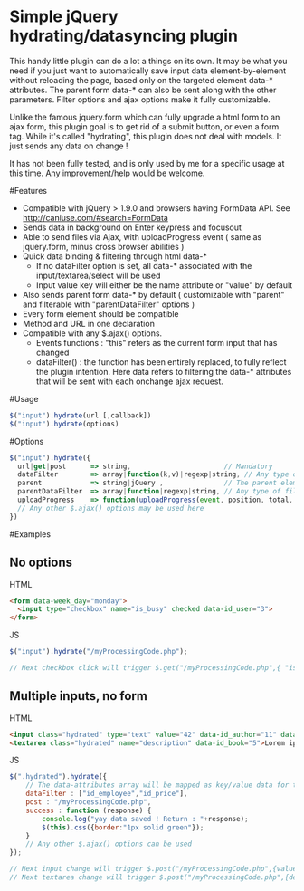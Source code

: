 # Simple jQuery hydrating/datasyncing plugin
This handy little plugin can do a lot a things on its own. It may be what you need if you just want to automatically save input data element-by-element without reloading the page, based only on the targeted element data-* attributes. The parent form data-* can also be sent along with the other parameters. Filter options and ajax options make it fully customizable.

Unlike the famous jquery.form which can fully upgrade a html form to an ajax form, this plugin goal is to get rid of a submit button, or even a form tag. While it's called "hydrating", this plugin does not deal with models. It just sends any data on change !

It has not been fully tested, and is only used by me for a specific usage at this time. Any improvement/help would be welcome.

#Features
- Compatible with jQuery > 1.9.0 and browsers having FormData API. See http://caniuse.com/#search=FormData
- Sends data in background on Enter keypress and focusout
- Able to send files via Ajax, with uploadProgress event ( same as jquery.form, minus cross browser abilities )
- Quick data binding & filtering through html data-*
  -  If no dataFilter option is set, all data-* associated with the input/textarea/select will be used
  -  Input value key will either be the name attribute or "value" by default
- Also sends parent form data-* by default ( customizable with "parent" and filterable with "parentDataFilter" options )
- Every form element should be compatible
- Method and URL in one declaration
- Compatible with any $.ajax() options. 
  - Events functions : "this" refers as the current form input that has changed
  - dataFilter() : the function has been entirely replaced, to fully reflect the plugin intention. Here data refers to filtering the  data-* attributes that will be sent with each onchange ajax request. 

#Usage
```js
$("input").hydrate(url [,callback])
$("input").hydrate(options)
```

#Options
```js
$("input").hydrate({
  url|get|post      => string,                       // Mandatory
  dataFilter        => array|function(k,v)|regexp|string, // Any type of filter. Default : false
  parent            => string|jQuery ,               // The parent element selector which contains extra data-*. Default : "form"
  parentDataFilter  => array|function|regexp|string, // Any type of filter. Default : false
  uploadProgress    => function(uploadProgress(event, position, total, percent) // Default : false
  // Any other $.ajax() options may be used here
})
```

#Examples 

## No options
HTML
```html
<form data-week_day="monday">
  <input type="checkbox" name="is_busy" checked data-id_user="3">
</form>
```
JS
```js
$("input").hydrate("/myProcessingCode.php");

// Next checkbox click will trigger $.get("/myProcessingCode.php",{ "is_busy":false, "id_user":3, "week_day":"monday" })
```

## Multiple inputs, no form
HTML
```html
<input class="hydrated" type="text" value="42" data-id_author="11" data-price="39.99" data-not-sent="whatever">
<textarea class="hydrated" name="description" data-id_book="5">Lorem ipsum</textarea>
```
JS
```js
$(".hydrated").hydrate({
    // The data-attributes array will be mapped as key/value data for the request
    dataFilter : ["id_employee","id_price"], 
    post : "/myProcessingCode.php",
    success : function (response) {
        console.log("yay data saved ! Return : "+response);
        $(this).css({border:"1px solid green"});
    }
    // Any other $.ajax() options can be used
});

// Next input change will trigger $.post("/myProcessingCode.php",{value:42, id_author:11, id_price:39.99})
// Next textarea change will trigger $.post("/myProcessingCode.php",{description:"Lorem ipsum", id_book:5})
```
